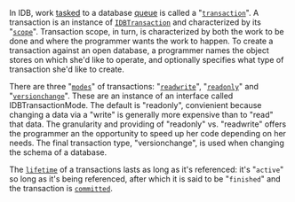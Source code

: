 In IDB, work [tasked](http://www.w3.org/TR/IndexedDB/#dfn-task) to a database [queue](http://www.w3.org/TR/IndexedDB/#dfn-queue-a-task) is called a "[`transaction`](http://www.w3.org/TR/IndexedDB/#dfn-transaction)". A transaction is an instance of [`IDBTransaction`](https://developer.mozilla.org/en-US/docs/Web/API/IDBTransaction) and characterized by its "[`scope`](http://www.w3.org/TR/IndexedDB/#dfn-scope)". Transaction scope, in turn, is characterized by both the work to be done and where the programmer wants the work to happen. To create a transaction against an open database, a programmer names the object stores on which she'd like to operate, and optionally specifies what type of transaction she'd like to create.

There are three "[`modes`](http://www.w3.org/TR/IndexedDB/#dfn-mode)" of transactions: "[`readwrite`](http://www.w3.org/TR/IndexedDB/#dfn-read_write)", "[`readonly`](http://www.w3.org/TR/IndexedDB/#dfn-read_only)" and "[`versionchange`](http://www.w3.org/TR/IndexedDB/#dfn-version_change)". These are an instance of an interface called IDBTransactionMode. The default is "readonly", convienient because changing a data via a "write" is generally more expensive than to "read" that data. The granularity and providing of "readonly" vs. "readwrite" offers the programmer an the opportunity to speed up her code depending on her needs. The final transaction type, "versionchange", is used when changing the schema of a database.

The [`lifetime`](http://www.w3.org/TR/IndexedDB/#dfn-transaction-lifetime) of a transactions lasts as long as it's referenced: it's "`active`" so long as it's being referenced, after which it is said to be "`finished`" and the transaction is [`committed`](http://www.w3.org/TR/IndexedDB/#dfn-commit).
